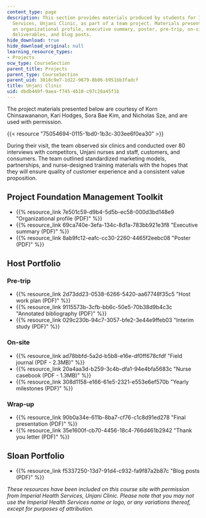 ```yaml
---
content_type: page
description: This section provides materials produced by students for Imperial Health
  Services, Unjani Clinic, as part of a team project. Materials presented include
  an organizational profile, executive summary, poster, pre-trip, on-site, and wrap-up
  deliverables, and blog posts.
hide_download: true
hide_download_original: null
learning_resource_types:
- Projects
ocw_type: CourseSection
parent_title: Projects
parent_type: CourseSection
parent_uid: 3818c9e7-1d22-9879-8b06-b951bb3fadcf
title: Unjani Clinic
uid: dbdb449f-9aea-f745-4b10-c97c28a45f1b
---
```


The project materials presented below are courtesy of Korn Chinsawananon, Kari Hodges, Sora Bae Kim, and Nicholas Sze, and are used with permission.

{{< resource "75054694-0115-1bd0-1b3c-303ee6f0ea30" >}}

During their visit, the team observed six clinics and conducted over 80 interviews with competitors, Unjani nurses and staff, customers, and consumers. The team outlined standardized marketing models, partnerships, and nurse-designed training materials with the hopes that they will ensure quality of customer experience and a consistent value proposition.

Project Foundation Management Toolkit
-------------------------------------

*   {{% resource_link 7e501c59-d9b4-5d5b-ec58-000d3bd148e9 "Organizational profile (PDF)" %}}
*   {{% resource_link 69ca740e-3efa-134c-8d1a-783bb921e3f8 "Executive summary (PDF)" %}}
*   {{% resource_link 8ab9fc12-eafc-cc30-2260-4465f2eebc08 "Poster (PDF)" %}}

Host Portfolio
--------------

### Pre-trip

*   {{% resource_link 2d73dd23-0538-6266-5420-aa67748f35c5 "Host work plan (PDF)" %}}
*   {{% resource_link 9115573b-3cfb-bb6c-50e5-70b38d9b4c3c "Annotated bibliography (PDF)" %}}
*   {{% resource_link 029c230b-94c7-3057-bfe2-3e44e9ffeb03 "Interim study (PDF)" %}}

### On-site

*   {{% resource_link ad78bbfd-5a2d-b5b8-e16e-df0ff678cfdf "Field journal (PDF - 2.3MB)" %}}
*   {{% resource_link 20a4aa3d-b259-3c4b-dfa1-94e4bfa5683c "Nurse casebook (PDF - 1.3MB)" %}}
*   {{% resource_link 308d1158-e166-61e5-2321-e553e6ef570b "Yearly milestones (PDF)" %}}

### Wrap-up

*   {{% resource_link 90b0a34e-611b-8ba7-cf76-c1c8d91ed278 "Final presentation (PDF)" %}}
*   {{% resource_link 35e1600f-cb70-4456-18c4-766d461b2942 "Thank you letter (PDF)" %}}

Sloan Portfolio
---------------

*   {{% resource_link f5337250-13d7-91d4-c932-fa9f87a2b87c "Blog posts (PDF)" %}}

_These resources have been included on this course site with permission from Imperial Health Services, Unjani Clinic. Please note that you may not use the Imperial Health Services name or logo, or any variations thereof, except for purposes of attribution._
